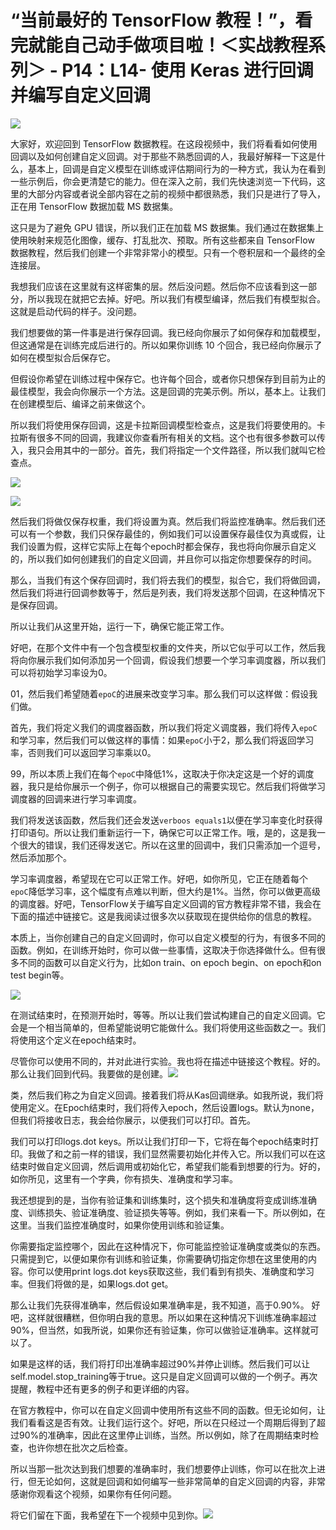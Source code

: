 # “当前最好的 TensorFlow 教程！”，看完就能自己动手做项目啦！＜实战教程系列＞ - P14：L14- 使用 Keras 进行回调并编写自定义回调 

![](img/50863ba9b782f7d5434a6b666c062394_0.png)

大家好，欢迎回到 TensorFlow 数据教程。在这段视频中，我们将看看如何使用回调以及如何创建自定义回调。对于那些不熟悉回调的人，我最好解释一下这是什么，基本上，回调是自定义模型在训练或评估期间行为的一种方式，我认为在看到一些示例后，你会更清楚它的能力。但在深入之前，我们先快速浏览一下代码，这里的大部分内容或者说全部内容在之前的视频中都很熟悉，我们只是进行了导入，正在用 TensorFlow 数据加载 MS 数据集。

这只是为了避免 GPU 错误，所以我们正在加载 MS 数据集。我们通过在数据集上使用映射来规范化图像，缓存、打乱批次、预取。所有这些都来自 TensorFlow 数据教程，然后我们创建一个非常非常小的模型。只有一个卷积层和一个最终的全连接层。

我想我们应该在这里就有这样密集的层。然后没问题。然后你不应该看到这一部分，所以我现在就把它去掉。好吧。所以我们有模型编译，然后我们有模型拟合。这就是启动代码的样子。没问题。

我们想要做的第一件事是进行保存回调。我已经向你展示了如何保存和加载模型，但这通常是在训练完成后进行的。所以如果你训练 10 个回合，我已经向你展示了如何在模型拟合后保存它。

但假设你希望在训练过程中保存它。也许每个回合，或者你只想保存到目前为止的最佳模型，我会向你展示一个方法。这是回调的完美示例。所以，基本上。让我们在创建模型后、编译之前来做这个。

所以我们将使用保存回调，这是卡拉斯回调模型检查点，这是我们将要使用的。卡拉斯有很多不同的回调，我建议你查看所有相关的文档。这个也有很多参数可以传入，我只会用其中的一部分。首先，我们将指定一个文件路径，所以我们就叫它检查点。

![](img/50863ba9b782f7d5434a6b666c062394_2.png)

![](img/50863ba9b782f7d5434a6b666c062394_3.png)

然后我们将做仅保存权重，我们将设置为真。然后我们将监控准确率。然后我们还可以有一个参数，我们只保存最佳的，例如我们可以设置保存最佳仅为真或假，让我们设置为假，这样它实际上在每个epoch时都会保存，我也将向你展示自定义的，所以我们如何创建我们的自定义回调，并且你可以指定你想要保存的时间。

那么，当我们有这个保存回调时，我们将去我们的模型，拟合它，我们将做回调，然后我们将进行回调参数等于，然后是列表，我们将发送那个回调，在这种情况下是保存回调。

所以让我们从这里开始，运行一下，确保它能正常工作。

好吧，在那个文件中有一个包含模型权重的文件夹，所以它似乎可以工作，然后我将向你展示我们如何添加另一个回调，假设我们想要一个学习率调度器，所以我们可以将初始学习率设为0。

01，然后我们希望随着`epoC`的进展来改变学习率。那么我们可以这样做：假设我们做。

首先，我们将定义我们的调度器函数，所以我们将定义调度器，我们将传入`epoC`和学习率，然后我们可以做这样的事情：如果`epoC`小于2，那么我们将返回学习率，否则我们可以返回学习率乘以0。

99，所以本质上我们在每个`epoC`中降低1%，这取决于你决定这是一个好的调度器，我只是给你展示一个例子，你可以根据自己的需要实现它。然后我们将做学习调度器的回调来进行学习率调度。

我们将发送该函数，然后我们还会发送`verboos equals1`以便在学习率变化时获得打印语句。所以让我们重新运行一下，确保它可以正常工作。哦，是的，这是我一个很大的错误，我们还得发送它。所以在这里的回调中，我们只需添加一个逗号，然后添加那个。

学习率调度器，希望现在它可以正常工作。好吧，如你所见，它正在随着每个`epoC`降低学习率，这个幅度有点难以判断，但大约是1%。当然，你可以做更高级的调度器。好吧，TensorFlow关于编写自定义回调的官方教程非常不错，我会在下面的描述中链接它。这是我阅读过很多次以获取现在提供给你的信息的教程。

本质上，当你创建自己的自定义回调时，你可以自定义模型的行为，有很多不同的函数。例如，在训练开始时，你可以做一些事情，这取决于你选择做什么。但有很多不同的函数可以自定义行为，比如on train、on epoch begin、on epoch和on test begin等。

![](img/50863ba9b782f7d5434a6b666c062394_9.png)

在测试结束时，在预测开始时，等等。所以让我们尝试构建自己的自定义回调。它会是一个相当简单的，但希望能说明它能做什么。我们将使用这些函数之一。我们将使用这个定义在epoch结束时。

尽管你可以使用不同的，并对此进行实验。我也将在描述中链接这个教程。好的。那么让我们回到代码。我要做的是创建。![](img/50863ba9b782f7d5434a6b666c062394_11.png)

类，然后我们称之为自定义回调。接着我们将从Kas回调继承。如我所说，我们将使用定义。在Epoch结束时，我们将传入epoch，然后设置logs。默认为none，但我们将接收日志，我会给你展示，以便我们可以打印。首先。

我们可以打印logs.dot keys。所以让我们打印一下，它将在每个epoch结束时打印。我做了和之前一样的错误，我们显然需要初始化并传入它。所以我们可以在这结束时做自定义回调，然后调用或初始化它，希望我们能看到想要的行为。好的，如你所见，这里有一个字典，你有损失、准确度和学习率。

我还想提到的是，当你有验证集和训练集时，这个损失和准确度将变成训练准确度、训练损失、验证准确度、验证损失等等。例如，我们来看一下。所以例如，在这里。当我们监控准确度时，如果你使用训练和验证集。

你需要指定监控哪个，因此在这种情况下，你可能监控验证准确度或类似的东西。只需提到它，以便如果你有训练和验证集，你需要确切指定你想在这里使用的内容。你可以使用print logs.dot keys获取这些，我们看到有损失、准确度和学习率。但我们将做的是，如果logs.dot get。

那么让我们先获得准确率，然后假设如果准确率是，我不知道，高于0.90%。 好吧，这样就很糟糕，但你明白我的意思。所以如果在这种情况下训练准确率超过90%，但当然，如我所说，如果你还有验证集，你可以做验证准确率。这样就可以了。

如果是这样的话，我们将打印出准确率超过90%并停止训练。然后我们可以让self.model.stop_training等于true。这只是自定义回调可以做的一个例子。再次提醒，教程中还有更多的例子和更详细的内容。

在官方教程中，你可以在自定义回调中使用所有这些不同的函数。但无论如何，让我们看看这是否有效。让我们运行这个。好吧，所以在只经过一个周期后得到了超过90%的准确率，因此在这里停止训练，当然。所以例如，除了在周期结束时检查，也许你想在批次之后检查。

所以当那一批次达到我们想要的准确率时，我们想要停止训练，你可以在批次上进行，但无论如何，这就是回调和如何编写一些非常简单的自定义回调的内容，非常感谢你观看这个视频，如果你有任何问题。

将它们留在下面，我希望在下一个视频中见到你。![](img/50863ba9b782f7d5434a6b666c062394_13.png)
